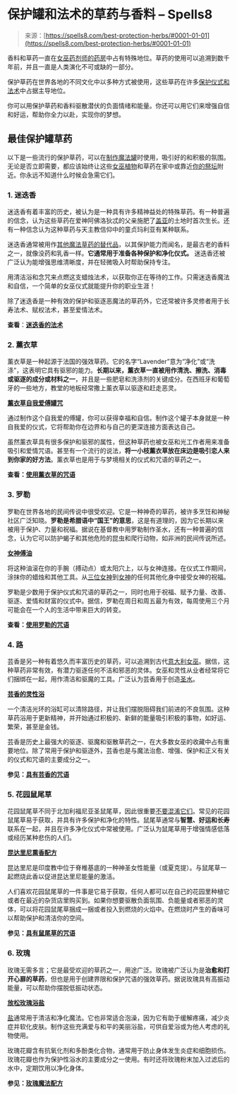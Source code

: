 <!--yml

category: 未分类

date: 2024-06-12 20:02:04

-->

# 保护罐和法术的草药与香料 – Spells8

> 来源：[https://spells8.com/best-protection-herbs/#0001-01-01](https://spells8.com/best-protection-herbs/#0001-01-01)

香料和草药一直在[女巫药剂师的药房](https://spells8.com/courses/diy-witch-apothecary/)中占有特殊地位。草药的使用可以追溯到数千年前，并且一直是人类演化不可或缺的一部分。

保护草药在世界各地的不同文化中以多种方式被使用，这些草药在许多[保护仪式和法术](https://spells8.com/protection-spells-recipes/)中占据主导地位。

你可以用保护草药和香料驱散潜伏的负面情绪和能量。你还可以用它们来增强自信和好运，帮助你全力以赴，实现你的梦想。

## 最佳保护罐草药

以下是一些流行的保护草药，可以在[制作魔法罐](https://spells8.com/spell-jar/)时使用，吸引好的和积极的氛围。无论是否立即需要，都应该始终让这些[女巫植物](https://spells8.com/witch-plants-herbs-recipes/)和草药在家中或靠近[你的祭坛](https://spells8.com/beginner-witchcraft-altar-basics/)附近。你永远不知道什么时候会急需它们。

### 1\. 迷迭香

迷迭香有着丰富的历史，被认为是一种具有许多精神益处的特殊草药。有一种普遍的信念，认为这些草药在爱神阿佛洛狄忒的父亲施肥了[盖亚](https://spells8.com/lessons/gaia-goddess/)的土地时首次生长。还有一种信念认为这种草药与天主教信仰中的童贞玛利亚有某种联系。

迷迭香通常被用作[其他魔法草药的替代品](https://spells8.com/herbs-substitutions-witchcraft/)，以其保护能力而闻名，是最古老的香料之一，就像没药和乳香一样。**它通常用于准备各种保护和净化仪式。** 迷迭香还被广泛认为能增强思维清晰度，并在轻微吸入时帮助保持专注。

用清洁浴和念咒来点燃这支蜡烛法术，以获取你正在等待的工作。只需迷迭香魔法和自信，一个简单的女巫仪式就能提升你的职业生涯！

除了迷迭香是一种有效的保护和驱逐恶魔法的草药外，它还常被许多灵修者用于长寿法术、赋权法术，甚至爱情法术。

**查看**：[**迷迭香的法术**](https://spells8.com/lessons/rosemary-witchcraft/)

### 2\. 薰衣草

薰衣草是一种起源于法国的强效草药。它的名字“Lavender”意为“净化”或“洗涤”，这表明它具有驱邪的能力。**长期以来，薰衣草一直被用作清洗、擦洗、消毒或驱逐的成分或材料之一**，并且是一些肥皂和洗涤剂的关键成分。在西班牙和葡萄牙的一些地方，教堂的地板经常撒上薰衣草以驱逐和赶走恶灵。

[**薰衣草自我爱傅罐咒**](https://spells8.com/self-love-jar-spell/)

通过制作这个自我爱的傅罐，你可以获得幸福和自信。制作这个罐子本身就是一种自我爱的仪式，它将帮助你在边界和与自己的更深连接方面表达自己。

虽然薰衣草具有很多保护和驱邪的属性，但这种草药也被女巫和光工作者用来准备吸引和爱情咒语。甚至有一个流行的说法，**将一小枝薰衣草放在床边是吸引恋人来到你家的好方法**。薰衣草也是用于与梦境相关的仪式和咒语的草药之一。

**查看：[使用薰衣草的咒语](https://spells8.com/lessons/lavender-herbal-witchcraft/)**

### 3\. 罗勒

罗勒在世界各地的民间传说中很受欢迎。它是一种神奇的草药，被许多烹饪和神秘社区广泛知晓。**罗勒是希腊语中“国王”的意思**，这是有道理的，因为它长期以来被用于保护、力量和祝福。据说在基督教中用罗勒制作圣水，还有一种普遍的信念，认为它可以防护蝎子和其他危险的昆虫和爬行动物，如非洲的民间传说所述。

[**女神傅油**](https://spells8.com/topic/goddess-anointing-oil/)

将这种油滚在你的手腕（搏动点）或太阳穴上，以与女神连接。在仪式工作期间，涂抹你的蜡烛和其他工具。从[三位女神](https://spells8.com/lessons/the-triple-goddess/)到[女神](https://spells8.com/courses/goddess-myths-symbols/)的任何其他化身中接受女神的祝福。

罗勒是少数用于保护仪式和咒语的草药之一，同时也用于祝福、赋予力量、改善、驱逐、爱情和财富的仪式中。据信，罗勒在周日和周五最为有效，每周使用三个月可能会在一个人的生活中带来巨大的转变。

**查看：[使用罗勒的咒语](https://spells8.com/lessons/basil-herbal-magic/)**

### 4\. 路

芸香是另一种有着悠久而丰富历史的草药，可以追溯到古代[意大利女巫](https://forum.spells8.com/t/lori-bruno-a-strega/1208)。据信，这种草药非常有效，有潜力驱逐任何不洁和邪恶的灵体。女巫和灵性从业者经常将它们捆绑在一起，用作清洁和驱魔的工具。广泛认为芸香用于创造[圣水](https://forum.spells8.com/t/holy-water-recipe/25061)。

[**芸香的灵性浴**](https://spells8.com/herbal-cleansing-bath-spell/)

一个清洁光环的浴缸可以清除路径，并让我们摆脱阻碍我们前进的不良氛围。这种草药浴用于更新精神，并开始通过积极的、新鲜的能量吸引积极的事物，如好运、繁荣，甚至是金钱。

芸香是历史上最强大的驱逐、驱魔和驱散草药之一，在大多数女巫的收藏中占有重要地位。除了常用于保护和驱逐外，芸香也是与魔法治愈、增强、保护和正义有关的仪式和咒语的主要成分之一。

**参见：[具有芸香的咒语](https://spells8.com/lessons/rue-energy-protection/)**

### 5\. 花园鼠尾草

花园鼠尾草不同于北加利福尼亚圣鼠尾草，因此很重要[不要混淆它们](https://forum.spells8.com/t/white-sage-vs-garden-sage/10496)。常见的花园鼠尾草易于获取，并具有许多保护和净化的特性。鼠尾草通常与**智慧、好运和长寿**联系在一起，并且在许多净化仪式中常被使用。广泛认为鼠尾草用于增强情感低落或经历某种悲伤的人们。

[**昆达里尼熏香配方**](https://spells8.com/topic/kundalini-incense/)

昆达里尼是印度教中位于脊椎基底的一种神圣女性能量（或夏克提）。与鼠尾草一起燃烧此香以促进昆达里尼能量的激活。

人们喜欢花园鼠尾草的一件事是它易于获取，任何人都可以在自己的花园里种植它或者在最近的杂货店里购买到。如果你想要驱散负面氛围、负能量或者邪恶的灵体，可以将花园鼠尾草捆成一捆或者投入到燃烧的火焰中。在燃烧时产生的香味可以帮助保护和清洁你的空间。

**参见：[具有鼠尾草的咒语](https://spells8.com/lessons/sage-protection-healing/)**

### 6\. 玫瑰

玫瑰无需多言；它是最受欢迎的草药之一，用途广泛。玫瑰被广泛认为是**治愈和打开心扉的草药**，但也是用于创建界限和保护咒语的强效草药。据说玫瑰具有高振动能量，可以帮助你摆脱低振动状态。

[**放松玫瑰浴盐**](https://spells8.com/topic/relaxing-rose-bath-salts/)

[盐](https://spells8.com/spells-salt/)通常用于清洁和净化魔法。它也非常适合泡澡，因为它有助于缓解疼痛，减少炎症并软化皮肤。制作这些充满爱与和平的美丽浴盐，可供自爱浴或为他人考虑的礼物使用。

玫瑰花瓣含有抗氧化剂和多酚类化合物，通常用于防止身体发生炎症和细胞损伤。玫瑰花瓣也作为保护性浴水的主要成分之一使用。有时还将玫瑰粉末加入过滤后的水中，定期饮用以净化身体。

**参见：[玫瑰魔法配方](https://spells8.com/lessons/rose-magical-properties/)**
